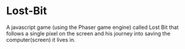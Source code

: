 # Lost-Bit
A javascript game (using the Phaser game engine) called Lost Bit that follows a single pixel on the screen and his journey into saving the computer(screen) it lives in.
